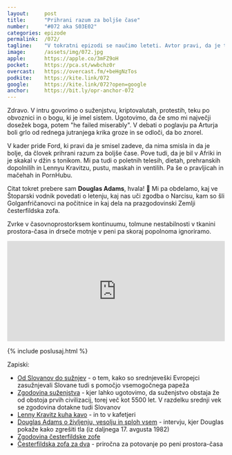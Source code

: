 ```yaml
---
layout: 	post
title:  	"Prihrani razum za boljše čase"
number: 	"#072 aka S03E02"
categories:	epizode
permalink:	/072/
tagline: 	"V tokratni epizodi se naučimo leteti. Avtor pravi, da je tako lahko kot ''Vržeš se na tla in zgrešiš'' in tudi prebere citat. Ja, sam Douglas Adams! V epizodi pa še o marsičem."
image:		/assets/img/072.jpg
apple:		https://apple.co/3mFZ9oH
pocket:		https://pca.st/wwbchz0r
overcast:	https://overcast.fm/+beHgNzTos
podkite:	https://kite.link/072
google:		https://kite.link/072?open=google
anchor:		https://bit.ly/opr-anchor-072
---
```


Zdravo. V intru govorimo o suženjstvu, kriptovalutah, protestih, teku po obvoznici in o bogu, ki je imel sistem. Ugotovimo, da če smo mi največji dosežek boga, potem "he failed miserably". V debati o poglavju pa Arturja boli grlo od rednega jutranjega krika groze in se odloči, da bo znorel. 

V kader pride Ford, ki pravi da je smisel zadeve, da nima smisla in da je bolje, da človek prihrani razum za boljše čase. Pove tudi, da je bil v Afriki in je skakal v džin s tonikom. Mi pa tudi o poletnih telesih, dietah, prehranskih dopolnilih in Lennyu Kravitzu, pustu, maskah in ventilih. Pa še o pravljicah in mačehah in PornHubu. 

Citat tokret prebere sam **Douglas Adams**, hvala! 🙏 Mi pa obdelamo, kaj ve Štoparski vodnik povedati o letenju, kaj nas uči zgodba o Narcisu, kam so šli Golganfričanovci na počitnice in kaj dela na prazgodovinski Zemlji česterfildska zofa. 

Zvrke v časovnoprostorksem kontinuumu, tolmune nestabilnosti v tkanini prostora-časa in drseče motnje v peni pa skoraj popolnoma ignoriramo. 

<iframe src="https://open.spotify.com/embed/episode/6cChHBccMYd5HtXswxxVtU" width="100%" height="232" frameBorder="0" allowfullscreen="" allow="autoplay; clipboard-write; encrypted-media; fullscreen; picture-in-picture"></iframe>

{% include poslusaj.html %}

Zapiski:
- [Od Slovanov do sužnjev](http://evoandproud.blogspot.com/2013/09/from-slavs-to-slaves.html) - o tem, kako so srednjeveški Evropejci zasužnjevali Slovane tudi s pomočjo vsemogočnega papeža
- [Zgodovina suženjstva](https://en.wikipedia.org/wiki/History_of_slavery#Middle_Ages_2) - kjer lahko ugotovimo, da suženjstvo obstaja že od obstoja prvih civilizacij, torej več kot 5500 let. V razdelku srednji vek se zgodovina dotakne tudi Slovanov
- [Lenny Kravitz kuha kavo](https://www.instagram.com/p/CUapG-CreUk/) - in to v kafetjeri
- [Douglas Adams o življenju, vesolju in sploh vsem](https://www.bbc.co.uk/archive/douglas_adams_newsnight/zjb992p) - intervju, kjer Douglas pokaže kako zgrešiti tla (iz daljnega 17. avgusta 1982)
- [Zgodovina česterfildske zofe](https://www.timelesschesterfields.com/history-of-the-chesterfield-sofa-i152)
- [Česterfildska zofa za dva](https://www.thechesterfieldcompany.com/chesterfield-sofas/claridge-leather-chesterfieldsofa/2-seater/) - priročna za potovanje po peni prostora-časa

